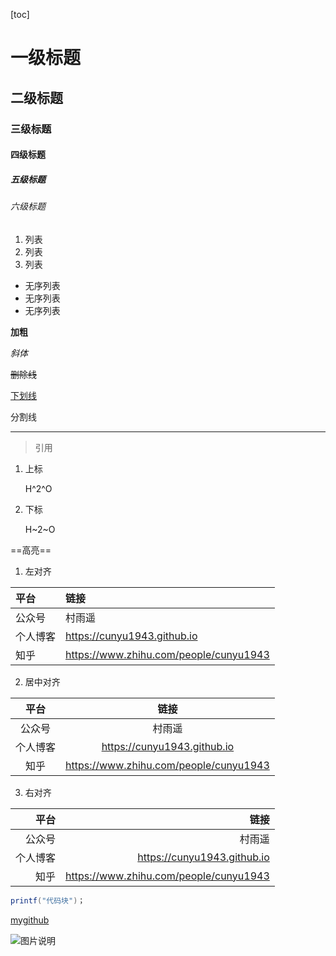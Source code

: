 [toc]
# 一级标题
## 二级标题
### 三级标题
#### 四级标题
##### 五级标题
###### 六级标题

1. 列表
2. 列表
3. 列表

- 无序列表
- 无序列表
- 无序列表

**加粗**

*斜体*

~~删除线~~

<u>下划线</u>

分割线

---

>引用

1. 上标

    H^2^O

2. 下标

    H~2~O

==高亮==

1. 左对齐

| 平台     | 链接                                  |
| :------- | :------------------------------------- |
| 公众号   | 村雨遥                                 |
| 个人博客 | https://cunyu1943.github.io            |
| 知乎     | https://www.zhihu.com/people/cunyu1943 |

2. 居中对齐

|   平台   |                  链接                  |
| :------: | :--------------------------------: |
|  公众号  |                 村雨遥                 |
| 个人博客 |      https://cunyu1943.github.io       |
|   知乎   | https://www.zhihu.com/people/cunyu1943 |

3. 右对齐

|     平台 |                                   链接 |
| -------: | -------------------------------------: |
|   公众号 |                                 村雨遥 |
| 个人博客 |            https://cunyu1943.github.io |
|     知乎 | https://www.zhihu.com/people/cunyu1943 |

```java
printf("代码块")；
```
[mygithub](https://github.com/yejjl/gogogo)

![图片说明](图片链接)




  






